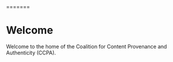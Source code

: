 =======
# Welcome

Welcome to the home of the Coalition for Content Provenance and Authenticity (CCPA).
